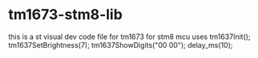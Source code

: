 # tm1673-stm8-lib
this is  a st visual dev code file for tm1673 for stm8 mcu
uses
tm1637Init();
tm1637SetBrightness(7);
tm1637ShowDigits("00 00");
delay_ms(10);
